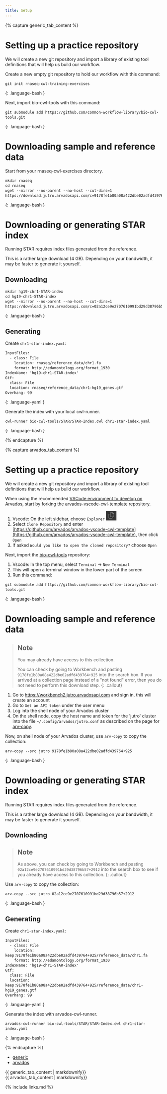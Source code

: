```yaml
---
title: Setup
---
```


{% capture generic_tab_content %}

# Setting up a practice repository

We will create a new git repository and import a library of existing
tool definitions that will help us build our workflow.

Create a new empty git repository to hold our workflow with this command:

```
git init rnaseq-cwl-training-exercises
```
{: .language-bash }

Next, import bio-cwl-tools with this command:

```
git submodule add https://github.com/common-workflow-library/bio-cwl-tools.git
```
{: .language-bash }

# Downloading sample and reference data

Start from your rnaseq-cwl-exercises directory.

```
mkdir rnaseq
cd rnaseq
wget --mirror --no-parent --no-host --cut-dirs=1 https://download.jutro.arvadosapi.com/c=9178fe1b80a08a422dbe02adfd439764+925/
```
{: .language-bash }

# Downloading or generating STAR index

Running STAR requires index files generated from the reference.

This is a rather large download (4 GB).  Depending on your bandwidth, it may be faster to generate it yourself.

## Downloading

```
mkdir hg19-chr1-STAR-index
cd hg19-chr1-STAR-index
wget --mirror --no-parent --no-host --cut-dirs=1 https://download.jutro.arvadosapi.com/c=02a12ce9e2707610991bd29d38796b57+2912/
```
{: .language-bash }

## Generating

Create `chr1-star-index.yaml`:

```
InputFiles:
  - class: File
    location: rnaseq/reference_data/chr1.fa
    format: http://edamontology.org/format_1930
IndexName: 'hg19-chr1-STAR-index'
Gtf:
  class: File
  location: rnaseq/reference_data/chr1-hg19_genes.gtf
Overhang: 99
```
{: .language-yaml }

Generate the index with your local cwl-runner.

```
cwl-runner bio-cwl-tools/STAR/STAR-Index.cwl chr1-star-index.yaml
```
{: .language-bash }

{% endcapture %}

{% capture arvados_tab_content %}

# Setting up a practice repository

We will create a new git repository and import a library of existing
tool definitions that will help us build our workflow.

When using the recommended [VSCode environment to develop on Arvados](https://doc.arvados.org/v2.3/user/cwl/arvados-vscode-training.html),
start by forking the
[arvados-vscode-cwl-template](https://github.com/arvados/arvados-vscode-cwl-template)
repository.

1. Vscode: On the left sidebar, choose `Explorer` ![](assets/img/Explorer.png)
1. Select `Clone Repository` and enter [https://github.com/arvados/arvados-vscode-cwl-template](https://github.com/arvados/arvados-vscode-cwl-template), then click `Open`
1. If asked `Would you like to open the cloned repository?` choose `Open`

Next, import the [bio-cwl-tools](https://github.com/common-workflow-library/bio-cwl-tools) repository:

1. Vscode: In the top menu, select `Terminal` &rarr; `New Terminal`
1. This will open a terminal window in the lower part of the screen
1. Run this command:
```
git submodule add https://github.com/common-workflow-library/bio-cwl-tools.git
```
{: .language-bash }

# Downloading sample and reference data

> ## Note
>
> You may already have access to this collection.
>
> You can check by going to Workbench and pasting
> `9178fe1b80a08a422dbe02adfd439764+925` into the search box.  If you
> arrived at a collection page instead of a "not found" error, then
> you do not need to perform this download step.
{: .callout}

1. Go to https://workbench2.jutro.arvadosapi.com and sign in, this will create an account
2. Go to `Get an API token` under the user menu
3. Log into the shell node of your Arvados cluster
4. On the shell node, copy the host name and token for the 'jutro' cluster into the file `~/.config/arvados/jutro.conf` as described on the page for [arv-copy](https://doc.arvados.org/user/topics/arv-copy.html).

Now, on shell node of your Arvados cluster, use `arv-copy` to copy the collection:

```
arv-copy --src jutro 9178fe1b80a08a422dbe02adfd439764+925
```
{: .language-bash }

# Downloading or generating STAR index

Running STAR requires index files generated from the reference.

This is a rather large download (4 GB).  Depending on your bandwidth, it may be faster to generate it yourself.

## Downloading

> ## Note
>
> As above, you can check by going to Workbench and pasting
> `02a12ce9e2707610991bd29d38796b57+2912` into the search box to see
> if you already have access to this collection.
{: .callout}

Use `arv-copy` to copy the collection:

```
arv-copy --src jutro 02a12ce9e2707610991bd29d38796b57+2912
```
{: .language-bash }

## Generating

Create `chr1-star-index.yaml`:

```
InputFiles:
  - class: File
    location: keep:9178fe1b80a08a422dbe02adfd439764+925/reference_data/chr1.fa
    format: http://edamontology.org/format_1930
IndexName: 'hg19-chr1-STAR-index'
Gtf:
  class: File
  location: keep:9178fe1b80a08a422dbe02adfd439764+925/reference_data/chr1-hg19_genes.gtf
Overhang: 99
```
{: .language-yaml }

Generate the index with arvados-cwl-runner.

```
arvados-cwl-runner bio-cwl-tools/STAR/STAR-Index.cwl chr1-star-index.yaml
```
{: .language-bash }

{% endcapture %}

<div class="tabbed">
  <ul class="tab">
      <li><a href="#section-generic">generic</a></li>
      <li><a href="#section-arvados">arvados</a></li>
  </ul>

  <section id="section-generic">{{ generic_tab_content | markdownify}}</section>
  <section id="section-arvados">{{ arvados_tab_content | markdownify}}</section>
</div>

{% include links.md %}
